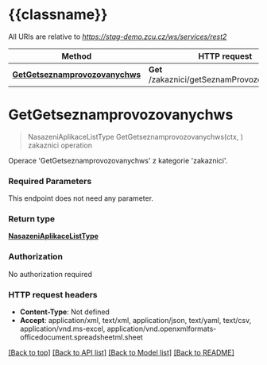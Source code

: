 # {{classname}}

All URIs are relative to *https://stag-demo.zcu.cz/ws/services/rest2*

Method | HTTP request | Description
------------- | ------------- | -------------
[**GetGetseznamprovozovanychws**](ZakazniciApi.md#GetGetseznamprovozovanychws) | **Get** /zakaznici/getSeznamProvozovanychWS | zakaznici operation

# **GetGetseznamprovozovanychws**
> NasazeniAplikaceListType GetGetseznamprovozovanychws(ctx, )
zakaznici operation

Operace 'GetGetseznamprovozovanychws' z kategorie 'zakaznici'.

### Required Parameters
This endpoint does not need any parameter.

### Return type

[**NasazeniAplikaceListType**](nasazeniAplikaceListType.md)

### Authorization

No authorization required

### HTTP request headers

 - **Content-Type**: Not defined
 - **Accept**: application/xml, text/xml, application/json, text/yaml, text/csv, application/vnd.ms-excel, application/vnd.openxmlformats-officedocument.spreadsheetml.sheet

[[Back to top]](#) [[Back to API list]](../README.md#documentation-for-api-endpoints) [[Back to Model list]](../README.md#documentation-for-models) [[Back to README]](../README.md)

